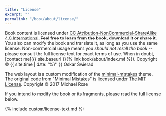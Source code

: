 ```yaml
---
title: "License"
excerpt: ""
permalink: "/book/about/license/"
---
```


Book content is licensed under [CC Attribution-NonCommercial-ShareAlike 4.0 International](https://creativecommons.org/licenses/by-nc-sa/4.0/). __Feel free to learn from the book, download it or share it__. You also can modify the book and translate it, as long as you use the same license. Non-commercial usage means you _should not resell the book_ -- please consult the full license text for exact terms of use. When in doubt, [contact me]({{ site.baseurl }}{% link book/about/index.md %}). Copyright &copy; {{ site.time | date: '%Y' }} Oskar Świerad

The web layout is a custom modification of the [minimal-mistakes](https://github.com/mmistakes/minimal-mistakes) theme. The original code from "Minimal Mistakes" is licensed under [The MIT License](http://opensource.org/licenses/MIT). Copyright &copy; 2017 Michael Rose

If you intend to modify the book or its fragments, please read the full license below.

{% include custom/license-text.md %}